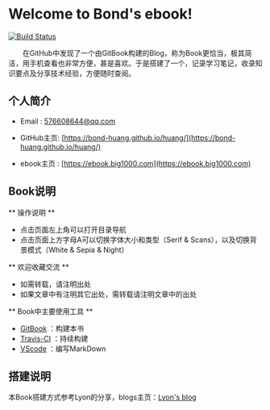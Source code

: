 
# Welcome to Bond's ebook!
[![Build Status](https://app.travis-ci.com/bond-huang/ebook.svg?branch=master)](https://app.travis-ci.com/bond-huang/ebook)

&#8195;&#8195;在GitHub中发现了一个由GitBook构建的Blog，称为Book更恰当，极其简洁，用手机查看也非常方便，甚是喜欢。于是搭建了一个，记录学习笔记，收录知识要点及分享技术经验，方便随时查阅。

## 个人简介

- Email : 576608644@qq.com

- GitHub主页: [https://bond-huang.github.io/huang/](https://bond-huang.github.io/huang/)

- ebook主页 : [https://ebook.big1000.com](https://ebook.big1000.com)


## Book说明

** 操作说明 **
- 点击页面左上角可以打开目录导航
- 点击页面上方字母A可以切换字体大小和类型（Serif & Scans），以及切换背景模式（White & Sepia & Night）

** 欢迎收藏交流 **

- 如需转载，请注明出处
- 如果文章中有注明其它出处，需转载请注明文章中的出处

** Book中主要使用工具 ** 

- [GitBook](https://www.gitbook.com/) ：构建本书
- [Travis-CI](https://www.travis-ci.org/) ：持续构建
- [VScode](https://code.visualstudio.com/) ：编写MarkDown

## 搭建说明

本Book搭建方式参考Lyon的分享，blogs主页：[Lyon's blog](https://lyonyang.github.io/blogs)

